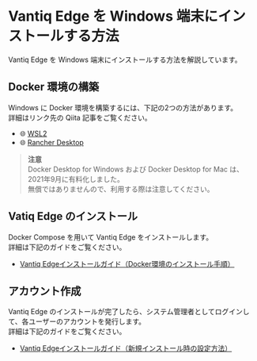 # Vantiq Edge を Windows 端末にインストールする方法

Vantiq Edge を Windows 端末にインストールする方法を解説しています。

## Docker 環境の構築

Windows に Docker 環境を構築するには、下記の2つの方法があります。  
詳細はリンク先の Qiita 記事をご覧ください。  

- :globe_with_meridians: [WSL2](https://qiita.com/IoriGunji/items/15814a99c4114bcd04d8)
- :globe_with_meridians: [Rancher Desktop](https://qiita.com/IoriGunji/items/f2a86ffdc629b6edc549)

> **注意**  
> Docker Desktop for Windows および Docker Desktop for Mac は、2021年9月に有料化しました。  
> 無償ではありませんので、利用する際は注意してください。

## Vatiq Edge のインストール

Docker Compose を用いて Vantiq Edge をインストールします。  
詳細は下記のガイドをご覧ください。  

- [Vantiq Edgeインストールガイド（Docker環境のインストール手順）](https://community.vantiq.com/wp-content/uploads/2022/06/edge-install-ja-2.html#docker_image_installation)

## アカウント作成

Vantiq Edge のインストールが完了したら、システム管理者としてログインして、各ユーザーのアカウントを発行します。  
詳細は下記のガイドをご覧ください。  

- [Vantiq Edgeインストールガイド（新規インストール時の設定方法）](https://community.vantiq.com/wp-content/uploads/2022/06/edge-install-ja-2.html#%E6%96%B0%E8%A6%8F%E3%82%A4%E3%83%B3%E3%82%B9%E3%83%88%E3%83%BC%E3%83%AB%E6%99%82%E3%81%AE%E8%A8%AD%E5%AE%9A%E6%96%B9%E6%B3%95-a-idadmin_tasksa)

